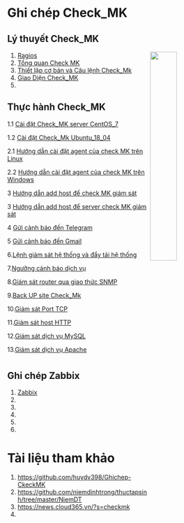# <h1>**Ghi chép Check_MK**</h1>

<h2>Lý thuyết Check_MK</h2>

<img src= https://i.imgur.com/8UzUbok.png align=right width=35%>

1. [Ragios](Check_MK/docs/Ragios.md)
2. [Tổng quan Check MK](Check_MK/docs/CheckMK.md)
3. [Thiết lập cơ bản và Câu lệnh Check_Mk](Check_MK/docs/Thiet_lap_Check_MK_Và_Cau_lenh_OMD.md)
4. [Giao Diện Check_MK](Check_MK/docs/Giao_dien_check_MK.md)
5. 



<h2>Thực hành Check_MK</h2>

1.1 [Cài đặt Check_MK server CentOS_7](docs/Set_up_check_MK_C7.md)

1.2 [Cài đặt Check_Mk Ubuntu_18_04](Check_MK/docs/Set_UP_check_Mk_U18.md)

2.1 [Hướng dẫn cài đặt agent của check MK trên Linux](docs/Set_up_agent_checkmk_Linux.md)
 
2.2 [Hướng dẫn cài đặt agent của check MK trên Windows](docs/Set_up_agent_checkmk_Windows.md)

3 [Hướng dẫn add host để check MK giám sát](docs/add_host_CheckMk.md)

3 [Hướng dẫn add host để server check MK giám sát ](Check_MK/docs/add_host_CheckMk_C7.md)

4 [Gửi cảnh báo đến Telegram](/Check_MK/docs/Send_telegram.md)

5 [Gửi cảnh báo đến Gmail](Check_MK/docs/send_gmail.md)

6.[Lệnh giám sát hệ thống và đẩy tải hệ thống](/Check_MK/docs/command_monitor_system_thong_bao_day.md)

7.[Ngưỡng cảnh báo dịch vụ](Check_MK/docs/nguong_canh_bao_dich_vu.md)

8.[Giám sát router qua giao thức SNMP](Check_MK/docs/Giam_sat_Router_(mikortik)_SNMP.md)


9.[Back UP site Check_Mk](Check_MK/docs/Back_UP_site_check_MK.md)

10.[Giám sát Port TCP](Check_MK/docs/Giám_sát_Port_TCP.md)

11.[Giám sát host HTTP](Check_MK/docs/Giam_sat_host_HTTP.md)

12.[Giám sát dịch vụ MySQL](Check_MK/docs/Giám_sát_dịch_vụ_MySQL.md)

13.[Giám sát dịch vụ Apache](Check_MK/docs/Giám_sát_dịch_vụ_Apache.md)



# <h2>**Ghi chép Zabbix**</h2>

1.  [Zabbix](Zabbix/docs/Zabbix.md)
2.  
3. 
4.
5. 
6. 

# Tài liệu tham khảo 

   1. https://github.com/huydv398/Ghichep-CkeckMK
   2. https://github.com/niemdinhtrong/thuctapsinh/tree/master/NiemDT
   3. https://news.cloud365.vn/?s=checkmk
   4. 